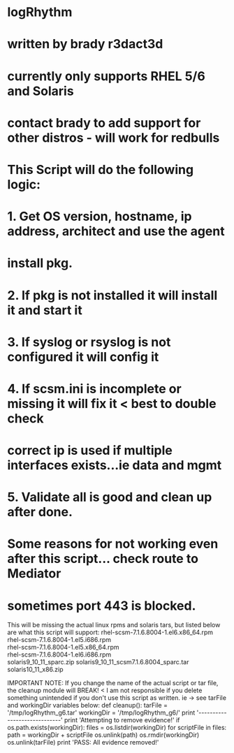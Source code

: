# logRhythm
# written by brady r3dact3d
# currently only supports RHEL 5/6 and Solaris
# contact brady to add support for other distros - will work for redbulls
#
# This Script will do the following logic:
# 1. Get OS version, hostname, ip address, architect and use the agent
#       install pkg.
# 2. If pkg is not installed it will install it and start it
# 3. If syslog or rsyslog is not configured it will config it
# 4. If scsm.ini is incomplete or missing it will fix it < best to double check
#       correct ip is used if multiple interfaces exists...ie data and mgmt
# 5. Validate all is good and clean up after done.
#
# Some reasons for not working even after this script... check route to Mediator
#       sometimes port 443 is blocked.

This will be missing the actual linux rpms and solaris tars, but listed below are what this script will support:                rhel-scsm-7.1.6.8004-1.el6.x86_64.rpm
rhel-scsm-7.1.6.8004-1.el5.i686.rpm    
rhel-scsm-7.1.6.8004-1.el5.x86_64.rpm  
rhel-scsm-7.1.6.8004-1.el6.i686.rpm    
solaris9_10_11_sparc.zip
solaris9_10_11_scsm7.1.6.8004_sparc.tar
solaris10_11_x86.zip

IMPORTANT NOTE:
If you change the name of the actual script or tar file, the cleanup module will BREAK!  < I am not responsible if you delete something unintended if you don't use this script as written.
ie ->  see tarFile and workingDir variables below:
def cleanup():
    tarFile = '/tmp/logRhythm_g6.tar'
    workingDir = '/tmp/logRhythm_g6/'
    print '-----------------------------'
    print 'Attempting to remove evidence!'
    if os.path.exists(workingDir):
        files = os.listdir(workingDir)
        for scriptFile in files:
            path = workingDir + scriptFile
            os.unlink(path)
        os.rmdir(workingDir)
        os.unlink(tarFile)
        print 'PASS: All evidence removed!'
